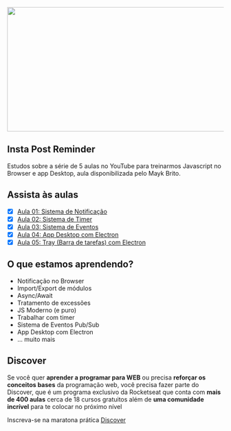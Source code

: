 <img src="https://www.gomarketingschool.com.br/wp-content/uploads/elementor/thumbs/INSTAGRAM-STORIES-ovr0xt8adzhczrn63s9c72pk150ltgocaauqmak7ro.jpg" width="780" height="290">

## Insta Post Reminder
Estudos sobre a série de 5 aulas no YouTube para treinarmos Javascript no Browser e app Desktop, aula disponibilizada pelo Mayk Brito.

## Assista às aulas
- [x] [Aula 01: Sistema de Notificação](https://www.youtube.com/watch?v=Mhd6x2Z-F_w)
- [x] [Aula 02: Sistema de Timer](https://youtu.be/MJAwA2rICzs)
- [x] [Aula 03: Sistema de Eventos](https://youtu.be/y5xhkvl2Jmc)
- [x] [Aula 04: App Desktop com Electron](https://youtu.be/3qTkfnBhBVU)
- [x] [Aula 05: Tray (Barra de tarefas) com Electron](https://youtu.be/XEjclRuUIxU)

## O que estamos aprendendo?

* Notificação no Browser
* Import/Export de módulos
* Async/Await
* Tratamento de excessões
* JS Moderno (e puro)
* Trabalhar com timer
* Sistema de Eventos Pub/Sub
* App Desktop com Electron
* ... muito mais

## Discover

Se você quer **aprender a programar para WEB** ou precisa **reforçar os conceitos bases** da programação web, você precisa fazer parte do Discover, que é um programa exclusivo da Rocketseat que conta com **mais de 400 aulas** cerca de 18 cursos gratuitos além de **uma comunidade incrível** para te colocar no próximo nível

Inscreva-se na maratona prática [Discover](https://maratonadiscover.rocketseat.com.br)


